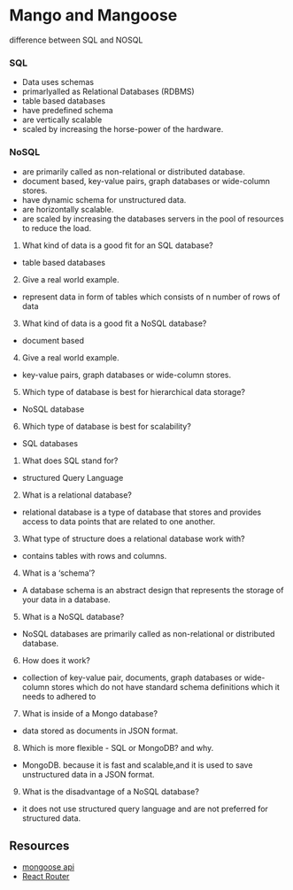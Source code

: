 # Mango and Mangoose
difference between SQL and NOSQL

### SQL  

- Data uses schemas
- primarlyalled as Relational Databases (RDBMS)                            
-  table based databases
-  have predefined schema
- are vertically scalable
- scaled by increasing the horse-power of the hardware.


### NoSQL
- are primarily called as non-relational or distributed database.
- document based, key-value pairs, graph databases or wide-column stores.
- have dynamic schema for unstructured data.
- are horizontally scalable. 
- are scaled by increasing the databases servers in the pool of resources to reduce the load.




1. What kind of data is a good fit for an SQL database?
- table based databases
2. Give a real world example.
- represent data in form of tables which consists of n number of rows of data 
3. What kind of data is a good fit a NoSQL database?
-  document based
4. Give a real world example.
-  key-value pairs, graph databases or wide-column stores.
5. Which type of database is best for hierarchical data storage?
- NoSQL database
6. Which type of database is best for scalability?
- SQL databases 



1. What does SQL stand for?
- structured Query Language
2. What is a relational database?
-  relational database is a type of database that stores and provides access to data points that are related to one another. 
3. What type of structure does a relational database work with?
- contains tables with rows and columns. 
4. What is a ‘schema’?
- A database schema is an abstract design that represents the storage of your data in a database.
5. What is a NoSQL database?
- NoSQL databases are primarily called as non-relational or distributed database.
6. How does it work?
- collection of key-value pair, documents, graph databases or wide-column stores which do not have standard schema definitions which it needs to adhered to
7. What is inside of a Mongo database?
- data stored as documents in JSON format.
8. Which is more flexible - SQL or MongoDB? and why.
-  MongoDB. because it is fast and scalable,and it is used to save unstructured data in a JSON format.
9. What is the disadvantage of a NoSQL database?
- it does not use structured query language and are not preferred for structured data.





## Resources
- [mongoose api](https://mongoosejs.com/docs/api.html#Model)
- [React Router](https://v5.reactrouter.com/web/api/BrowserRouter)
